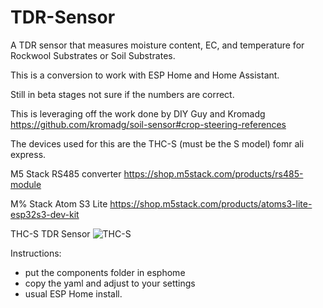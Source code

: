 # TDR-Sensor
A TDR sensor that measures moisture content, EC, and temperature for Rockwool Substrates or Soil Substrates.

This is a conversion to work with ESP Home and Home Assistant. 

Still in beta stages not sure if the numbers are correct. 

This is leveraging off the work done by DIY Guy and Kromadg https://github.com/kromadg/soil-sensor#crop-steering-references

The devices used for this are the THC-S (must be the S model) fomr ali express. 

M5 Stack RS485 converter
https://shop.m5stack.com/products/rs485-module

M% Stack Atom S3 Lite
https://shop.m5stack.com/products/atoms3-lite-esp32s3-dev-kit

THC-S TDR Sensor 
![THC-S](https://github.com/JakeTheRabbit/TDR-Sensor/assets/123831499/ea930549-49fb-4f87-b6bd-3b73210863cc)


Instructions: 
- put the components folder in esphome
- copy the yaml and adjust to your settings
- usual ESP Home install. 
